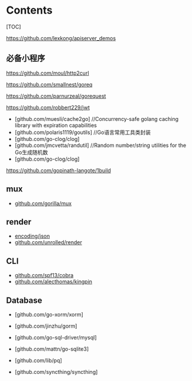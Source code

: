 # Contents

[TOC]

https://github.com/lexkong/apiserver_demos

## 必备小程序
https://github.com/moul/http2curl

https://github.com/smallnest/goreq

https://github.com/parnurzeal/gorequest


https://github.com/robbert229/jwt

- [github.com/muesli/cache2go] //Concurrency-safe golang caching library with expiration capabilities
- [github.com/polaris1119/goutils] //Go语言常用工具类封装
- [github.com/go-clog/clog]
- [github.com/jmcvetta/randutil]    //Random number/string utilities for the Go生成随机数
- [github.com/go-clog/clog]


https://github.com/gopinath-langote/1build

## mux
- [github.com/gorilla/mux](https://github.com/jiaozi9811/mgolang/blob/master/vender/gorilla.mux.md)

## render
- [encoding/json](https://github.com/jiaozi9811/mgolang/blob/master/vender/json.md)
- [github.com/unrolled/render](https://github.com/jiaozi9811/mgolang/blob/master/vender/render.md)

## CLI
- [github.com/spf13/cobra](https://github.com/jiaozi9811/mgolang/blob/master/vender/spf13%5CCobra.md)
- [github.com/alecthomas/kingpin](https://github.com/jiaozi9811/mgolang/blob/master/vender/kingpin.v2.md)

## Database
- [github.com/go-xorm/xorm]
- [github.com/jinzhu/gorm]
- [github.com/go-sql-driver/mysql]
- [github.com/mattn/go-sqlite3]
- [github.com/lib/pq]

- [github.com/syncthing/syncthing]
